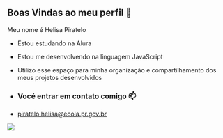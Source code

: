 ## Boas Vindas ao meu perfil 💖

Meu nome é Helisa Piratelo

- Estou estudando na Alura
- Estou me desenvolvendo na linguagem JavaScript
- Utilizo esse espaço para minha organização e compartilhamento dos meus projetos desenvolvidos

- ### Vocé entrar em contato comigo 📫

- piratelo.helisa@ecola.pr.gov.br



![](https://media1.tenor.com/m/lK_VgIcNkOYAAAAC/alice-in-wonderland-curtsy.gif)
